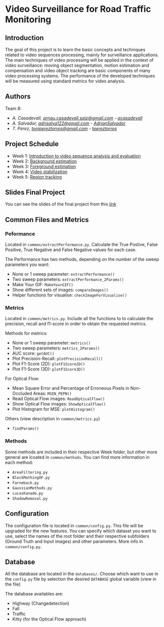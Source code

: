 # Video Surveillance for Road Traffic Monitoring

## Introduction 

The goal of this project is to learn the basic concepts and techniques related to video sequences processing, mainly for surveillance applications. The main techniques of video processing will be applied in the context of video surveillance: moving object segmentation, motion estimation and compensation and video object tracking are basic components of many video processing systems. The performance of the developed techniques will be measured using standard metrics for video analysis.

## Authors

Team 8:
- _A. Casadevall, arnau.casadevall.saiz@gmail.com - [acasadevall](https://github.com/acasadevall)_
- _A. Salvador, adrisalva122@gmail.com - [AdrianSalvador](https://github.com/AdrianSalvador)_
- _T. Pérez, tonipereztorres@gmail.com - [tpereztorres](https://github.com/tpereztorres)_

## Project Schedule

- Week 1: [Introduction to video sequence analysis and evaluation](Week1)
- Week 2: [Background estimation](Week2)
- Week 3: [Foreground estimation](Week3)
- Week 4: [Video stabilization](Week4)
- Week 5: [Region tracking](Week5)

## Slides Final Project

You can see the slides of the final project from this _[link](https://docs.google.com/presentation/d/1GgvD_Hnn-2GLvDzik_qr1JNEuMHfOUU9SbkHbf38tfo/edit?usp=sharing)_ 

## Common Files and Metrics

### Peformance

Located in `common/extractPerformance.py`.
Calculate the True Postive, False Positive, True Negative and False Negative values for each case.

The Performance has two methods, depending on the number of the sweep parameters you want:

- None or 1 sweep parameter: `extractPerformance()`
- Two sweep parameters: `extractPerformance_2Params()`
- Make Your GIF: `MakeYourGIF()`
- Show different sets of images: `compareImages()`
- Helper functions for visualise: `checkImageForVisualise()`

### Metrics

Located in `common/metrics.py`.
Include all the functions to to calculate the precision, recall and f1-score in order to obtain the requested metrics.

Methods for metrics:
- None or 1 sweep parameter: `metrics()`
- Two sweep parameters: `metrics_2Params()`
- AUC score: `getAUC()`
- Plot Precision-Recall: `plotPrecisionRecall()`
- Plot F1-Score (2D): `plotF1Score2D()`
- Plot F1-Score (3D): `plotF1Score3D()`

For Optical Flow:
- Mean Square Error and Percentage of Erroneous Pixels in Non-Occluded Areas: `MSEN_PEPN()`
- Read Optical Flow images: `ReadOpticalFlow()`
- Show Optical Flow images: `ShowOpticalFlow()`
- Plot Histogram for MSE: `plotHistogram()`

Others (view description in `common/metrics.py`)
- `findParams()`

### Methods

Some methods are included in their respective Week folder, but other more general are lcoated in `common/methods`.
You can find more information in each method:

- `AreaFiltering.py`
- `BlockMathingOF.py`
- `Farneback.py`
- `GaussianMethods.py`
- `LucasKanade.py`
- `ShadowRemoval.py`

## Configuration

The configuration file is located in `common/config.py`. This file will be upgraded for the new features. You can specify which dataset you want to use, select the names of the root folder and their respective subfolders (Ground Truth and Input images) and other parameters.
More info in `common/config.py`.

## Database

All the database are located in the `databases/`. Choose which want to use in the `config.py` file by selection the desired `DATABASE` global variable (view in the file)

The database availables are:
- Highway (Changedetection)
- Fall
- Traffic
- Kitty (for the Optical Flow approach)
